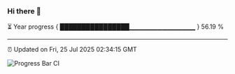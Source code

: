 ### Hi there 👋

⏳ Year progress { ████████████████▁▁▁▁▁▁▁▁▁▁▁▁▁▁ } 56.19 %

---

⏰ Updated on Fri, 25 Jul 2025 02:34:15 GMT

![Progress Bar CI](https://github.com/IshwaranRudhara/GIT-ACTION/workflows/Progress%20Bar%20CI/badge.svg)

